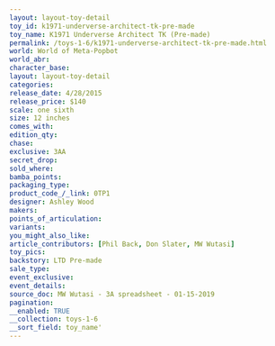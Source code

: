 ```yaml
---
layout: layout-toy-detail 
toy_id: k1971-underverse-architect-tk-pre-made
toy_name: K1971 Underverse Architect TK (Pre-made)
permalink: /toys-1-6/k1971-underverse-architect-tk-pre-made.html
world: World of Meta-Popbot
world_abr: 
character_base: 
layout: layout-toy-detail
categories: 
release_date: 4/28/2015
release_price: $140 
scale: one sixth
size: 12 inches
comes_with: 
edition_qty: 
chase: 
exclusive: 3AA
secret_drop: 
sold_where: 
bamba_points: 
packaging_type: 
product_code_/_link: 0TP1
designer: Ashley Wood
makers: 
points_of_articulation: 
variants: 
you_might_also_like: 
article_contributors: [Phil Back, Don Slater, MW Wutasi]
toy_pics: 
backstory: LTD Pre-made
sale_type: 
event_exclusive: 
event_details: 
source_doc: MW Wutasi - 3A spreadsheet - 01-15-2019
pagination: 
__enabled: TRUE
__collection: toys-1-6
__sort_field: toy_name'
---
```


